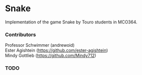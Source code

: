 # Snake
Implementation of the game Snake by Touro students in MCO364.

### Contributors
Professor Schwimmer (andrewoid)
<br />
Ester Agishtein (https://github.com/ester-agishtein)
<br />
Mindy Gottlieb (https://github.com/Mindy712)


### TODO
